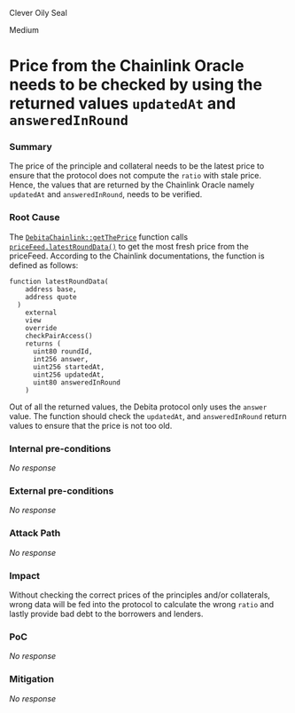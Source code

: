 Clever Oily Seal

Medium

# Price from the Chainlink Oracle needs to be checked by using the returned values `updatedAt` and `answeredInRound`

### Summary

The price of the principle and collateral needs to be the latest price to ensure that the protocol does not compute the `ratio` with stale price. Hence, the values that are returned by the Chainlink Oracle namely `updatedAt` and `answeredInRound`, needs to be verified. 

### Root Cause

The [`DebitaChainlink::getThePrice`](https://github.com/sherlock-audit/2024-11-debita-finance-v3/blob/main/Debita-V3-Contracts/contracts/oracles/DebitaChainlink.sol#L30) function calls [`priceFeed.latestRoundData()`](https://github.com/sherlock-audit/2024-11-debita-finance-v3/blob/main/Debita-V3-Contracts/contracts/oracles/DebitaChainlink.sol#L42) to get the most fresh price from the priceFeed. According to the Chainlink documentations, the function is defined as follows: 

```solidity
function latestRoundData(
    address base,
    address quote
  )
    external
    view
    override
    checkPairAccess()
    returns (
      uint80 roundId,
      int256 answer,
      uint256 startedAt,
      uint256 updatedAt,
      uint80 answeredInRound
    )
```

Out of all the returned values, the Debita protocol only uses the `answer` value. The function should check the `updatedAt`, and `answeredInRound` return values to ensure that the price is not too old. 

### Internal pre-conditions

_No response_

### External pre-conditions

_No response_

### Attack Path

_No response_

### Impact

Without checking the correct prices of the principles and/or collaterals, wrong data will be fed into the protocol to calculate the wrong `ratio` and lastly provide bad debt to the borrowers and lenders. 

### PoC

_No response_

### Mitigation

_No response_